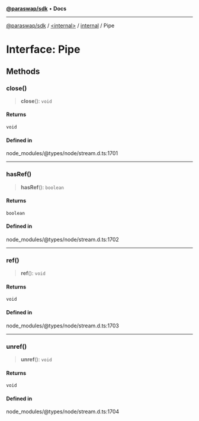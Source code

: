 [**@paraswap/sdk**](../../../../README.md) • **Docs**

***

[@paraswap/sdk](../../../../globals.md) / [\<internal\>](../../../README.md) / [internal](../README.md) / Pipe

# Interface: Pipe

## Methods

### close()

> **close**(): `void`

#### Returns

`void`

#### Defined in

node\_modules/@types/node/stream.d.ts:1701

***

### hasRef()

> **hasRef**(): `boolean`

#### Returns

`boolean`

#### Defined in

node\_modules/@types/node/stream.d.ts:1702

***

### ref()

> **ref**(): `void`

#### Returns

`void`

#### Defined in

node\_modules/@types/node/stream.d.ts:1703

***

### unref()

> **unref**(): `void`

#### Returns

`void`

#### Defined in

node\_modules/@types/node/stream.d.ts:1704
